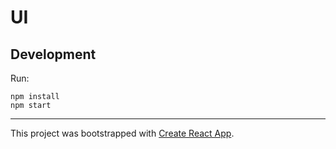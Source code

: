 # UI

## Development

Run:
```
npm install
npm start
```

---
This project was bootstrapped with [Create React App](https://github.com/facebook/create-react-app).
